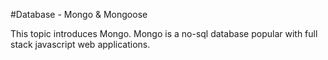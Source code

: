 #Database - Mongo & Mongoose

This topic introduces Mongo. Mongo is a no-sql database popular with full stack javascript web applications.  
